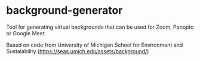 # background-generator
Tool for generating virtual backgrounds that can be used for Zoom, Panopto or Google Meet.


Based on code from University of Michigan School for Environment and Sustaiability (https://seas.umich.edu/assets/background/)
